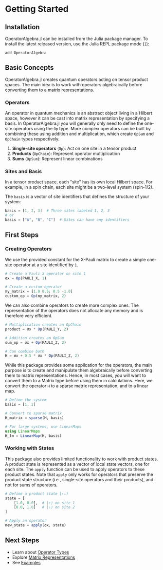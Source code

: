 # Getting Started

## Installation

OperatorAlgebra.jl can be installed from the Julia package manager. To install the latest released version, use the Julia REPL package mode (`]`):

```
add OperatorAlgebra
```

## Basic Concepts

OperatorAlgebra.jl creates quantum operators acting on tensor product spaces. The main idea is to work with operators algebraically before converting them to a matrix representations.

### Operators

An operator in quantum mechanics is an abstract object living in a Hilbert space, however it can be cast into matrix representation by specifying a basis. In OperatorAlgebra.jl you will generally only need to define the one-site operators using the `Op` type. More complex operators can be built by combining these using addition and multiplication, which create `OpSum` and `OpChain` types respectively.

1. **Single-site operators** (`Op`): Act on one site in a tensor product
2. **Products** (`OpChain`): Represent operator multiplication
3. **Sums** (`OpSum`): Represent linear combinations

### Sites and Basis

In a tensor product space, each "site" has its own local Hilbert space. For example, in a spin chain, each site might be a two-level system (spin-1/2).

The `basis` is a vector of site identifiers that defines the structure of your system:

```julia
basis = [1, 2, 3]  # Three sites labeled 1, 2, 3
# or
basis = ["A", "B", "C"]  # Sites can have any identifiers
```

## First Steps

### Creating Operators

We use the provided constant for the X-Pauli matrix to create a simple one-site operator at a site identified by `1`. 

```julia
# Create a Pauli X operator on site 1
σx = Op(PAULI_X, 1)

# Create a custom operator
my_matrix = [1.0 0.5; 0.5 -1.0]
custom_op = Op(my_matrix, 2)
```

We can also combine operators to create more complex ones: The representation of the operators does not allocate any memory and is therefore very efficient.

```julia
# Multiplication creates an OpChain
product = σx * Op(PAULI_Y, 2)

# Addition creates an OpSum
sum_op = σx + Op(PAULI_Z, 2)

# Can combine both
H = σx + 0.5 * σx * Op(PAULI_Z, 2)
```

While this package provides some application for the operators, the main purpose is to create and manipulate them algebraically before converting them to matrix representations. Hence, in most cases, you will want to convert them to a Matrix type before using them in calculations. Here, we convert the operator `H` to a sparse matrix representation, and to a linear map.

```julia
# Define the system
basis = [1, 2]

# Convert to sparse matrix
H_matrix = sparse(H, basis)

# For large systems, use LinearMaps
using LinearMaps
H_lm = LinearMap(H, basis)
```

### Working with States

This package also provides limited functionality to work with product states. A product state is represented as a vector of local state vectors, one for each site. The `apply` function can be used to apply operators to these product states. Note that `apply` only works for operators that preserve the product state structure (i.e., single-site operators and their products), and not for sums of operators.

```julia
# Define a product state |↑↓⟩
state = [
    [1.0, 0.0],  # |↑⟩ on site 1
    [0.0, 1.0]   # |↓⟩ on site 2
]

# Apply an operator
new_state = apply(σx, state)
```


## Next Steps

- Learn about [Operator Types](operators.md)
- Explore [Matrix Representations](matrix_representation.md)
- See [Examples](../examples.md)
